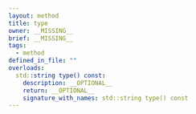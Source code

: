 ```yaml
---
layout: method
title: type
owner: __MISSING__
brief: __MISSING__
tags:
  - method
defined_in_file: ""
overloads:
  std::string type() const:
    description: __OPTIONAL__
    return: __OPTIONAL__
    signature_with_names: std::string type() const
---
```

